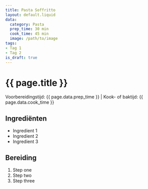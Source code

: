 ```yaml
---
title: Pasta Soffritto
layout: default.liquid
data:
  category: Pasta
  prep_time: 30 min
  cook_time: 45 min
  image: /path/to/image
tags:
- Tag 1
- Tag 2
is_draft: true
---
```

# {{ page.title }}

Voorbereidingstijd: {{ page.data.prep_time }} | Kook- of baktijd: {{ page.data.cook_time }}

## Ingrediënten
- Ingredient 1
- Ingredient 2
- Ingredient 3

## Bereiding
1. Step one
2. Step two
3. Step three

